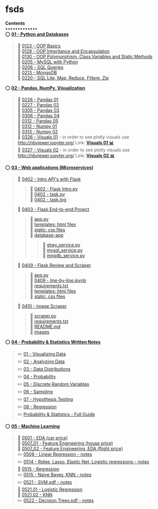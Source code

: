 # fsds

**Contents**  
•••••••••••••  
:o: [**01 - Python and Databases**](https://github.com/aziart/fsds/tree/main/01%20-%20Python%20and%20Databases)  
> :small_blue_diamond: [0123 - OOP Basics](https://github.com/aziart/fsds/blob/main/01%20-%20Python%20and%20Databases/0123%20-%20OOP%20Basics.ipynb)  
> :small_blue_diamond: [0129 - OOP Inheritance and Encapsulation](https://github.com/aziart/fsds/blob/main/01%20-%20Python%20and%20Databases/0129%20-%20OOP%20Inheritance%20and%20Encapsulation.ipynb)  
> :small_blue_diamond: [0130 - OOP Polymorphism, Class Variables and Static Methods](https://github.com/aziart/fsds/blob/main/01%20-%20Python%20and%20Databases/0130%20-%20OOP%20Polymorphism%2C%20Class%20Variables%20and%20Static%20Methods.ipynb)  
> :small_blue_diamond: [0205 - MySQL with Python](https://github.com/aziart/fsds/blob/main/01%20-%20Python%20and%20Databases/0205%20-%20MySQL%20with%20Python.ipynb)  
> :small_blue_diamond: [0206 - SQL Queries](https://github.com/aziart/fsds/blob/main/01%20-%20Python%20and%20Databases/0206%20-%20SQL%20Queries.ipynb)  
> :small_blue_diamond: [0213 - MongoDB](https://github.com/aziart/fsds/blob/main/01%20-%20Python%20and%20Databases/0213%20-%20MongoDB.ipynb)  
> :small_blue_diamond: [0220 - SQL Lite, Map, Reduce, Filtere, Zip](https://github.com/aziart/fsds/blob/main/01%20-%20Python%20and%20Databases/0220%20-%20SQL%20Lite%2C%20Map%2C%20Reduce%2C%20Filtere%2C%20Zip.ipynb)  



:o: [**02 - Pandas, NumPy, Visualization**](https://github.com/aziart/fsds/tree/main/02%20-%20Pandas%2C%20NumPy%2C%20Visualization)  
> :small_blue_diamond: [0226 - Pandas 01](https://github.com/aziart/fsds/blob/main/02%20-%20Pandas%2C%20NumPy%2C%20Visualization/0226%20-%20Pandas%2001.ipynb)  
> :small_blue_diamond: [0227 - Pandas 02](https://github.com/aziart/fsds/blob/main/02%20-%20Pandas%2C%20NumPy%2C%20Visualization/0227%20-%20Pandas%2002.ipynb)  
> :small_blue_diamond: [0305 - Pandas 03](https://github.com/aziart/fsds/blob/main/02%20-%20Pandas%2C%20NumPy%2C%20Visualization/0305%20-%20Pandas%2003.ipynb)  
> :small_blue_diamond: [0306 - Pandas 04](https://github.com/aziart/fsds/blob/main/02%20-%20Pandas%2C%20NumPy%2C%20Visualization/0306%20-%20Pandas%2004.ipynb)  
> :small_blue_diamond: [0312 - Pandas 05](https://github.com/aziart/fsds/blob/main/02%20-%20Pandas%2C%20NumPy%2C%20Visualization/0312%2001%20-%20Pandas%2005.ipynb)  
> :small_blue_diamond: [0312 - Numpy 01](https://github.com/aziart/fsds/blob/main/02%20-%20Pandas%2C%20NumPy%2C%20Visualization/0312%2002%20-%20Numpy%2001.ipynb)  
> :small_blue_diamond: [0313 - Numpy 02](https://github.com/aziart/fsds/blob/main/02%20-%20Pandas%2C%20NumPy%2C%20Visualization/0313%20-%20Numpy%2002.ipynb)  
> :small_blue_diamond: [0326 - Visuals 01](https://github.com/aziart/fsds/blob/main/02%20-%20Pandas%2C%20NumPy%2C%20Visualization/0326%20-%20Visuals%2001.ipynb) - in order to see plotly visuals use http://nbviewer.jupyter.org/ Link: [**Visuals 01 :bar_chart:**](https://nbviewer.org/github/aziart/fsds/blob/main/02%20-%20Pandas%2C%20NumPy%2C%20Visualization/0326%20-%20Visuals%2001.ipynb)  
> :small_blue_diamond: [0327 - Visuals 02](https://github.com/aziart/fsds/blob/main/02%20-%20Pandas%2C%20NumPy%2C%20Visualization/0327%20-%20Visuals%2002.ipynb) - in order to see plotly visuals use http://nbviewer.jupyter.org/ Link: [**Visuals 02 :bar_chart:**](https://nbviewer.org/github/aziart/fsds/blob/main/02%20-%20Pandas%2C%20NumPy%2C%20Visualization/0327%20-%20Visuals%2002.ipynb)  


:o: [**03 - Web applications (Microservices)**](https://github.com/aziart/fsds/tree/main/03%20-%20Web%20applications%20(Microservices))  
> :small_orange_diamond: [0402 - Intro API's with Flask](https://github.com/aziart/fsds/tree/main/03%20-%20Web%20applications%20(Microservices)/0402%20-%20APItest)  
> > :small_red_triangle: [0402 - Flask Intro.py](https://github.com/aziart/fsds/blob/main/03%20-%20Web%20applications%20(Microservices)/0402%20-%20APItest/0402%20-%20Flask%20Intro.py)  
> > :small_red_triangle: [0402 - task.py](https://github.com/aziart/fsds/blob/main/03%20-%20Web%20applications%20(Microservices)/0402%20-%20APItest/0402%20-%20task.py)  
> > :page_facing_up: [0402 - task.log](https://github.com/aziart/fsds/blob/main/03%20-%20Web%20applications%20(Microservices)/0402%20-%20APItest/0402%20-%20task.log)  

> :small_orange_diamond: [0403 - Flask End-to-end Project](https://github.com/aziart/fsds/tree/main/03%20-%20Web%20applications%20(Microservices)/0403%20-%20Flask%20End-to-end%20Project)  
> > :small_red_triangle: [app.py](https://github.com/aziart/fsds/blob/main/03%20-%20Web%20applications%20(Microservices)/0403%20-%20Flask%20End-to-end%20Project/app.py)  
> > :file_folder: [templates: html files](https://github.com/aziart/fsds/tree/main/03%20-%20Web%20applications%20(Microservices)/0403%20-%20Flask%20End-to-end%20Project/templates)  
> > :file_folder: [static: css files](https://github.com/aziart/fsds/tree/main/03%20-%20Web%20applications%20(Microservices)/0403%20-%20Flask%20End-to-end%20Project/static)  
> > :open_file_folder: [database-app](https://github.com/aziart/fsds/tree/main/03%20-%20Web%20applications%20(Microservices)/0403%20-%20Flask%20End-to-end%20Project/database-app)  
> > > :small_red_triangle: [gtwy_service.py](https://github.com/aziart/fsds/blob/main/03%20-%20Web%20applications%20(Microservices)/0403%20-%20Flask%20End-to-end%20Project/database-app/gtwy_service.py)  
> > > :small_red_triangle: [mysql_service.py](https://github.com/aziart/fsds/blob/main/03%20-%20Web%20applications%20(Microservices)/0403%20-%20Flask%20End-to-end%20Project/database-app/mysql_service.py)  
> > > :small_red_triangle: [mngdb_service.py](https://github.com/aziart/fsds/blob/main/03%20-%20Web%20applications%20(Microservices)/0403%20-%20Flask%20End-to-end%20Project/database-app/mngdb_service.py)  

> :small_orange_diamond: [0409 - Flask Review and Scraper](https://github.com/aziart/fsds/tree/main/03%20-%20Web%20applications%20(Microservices)/0409%20-%20Flask%20Review%20and%20Scraper)  
> > :small_red_triangle: [app.py](https://github.com/aziart/fsds/blob/main/03%20-%20Web%20applications%20(Microservices)/0409%20-%20Flask%20Review%20and%20Scraper/app.py)  
> > :small_blue_diamond: [0409 - line-by-line.ipynb](https://github.com/aziart/fsds/blob/main/03%20-%20Web%20applications%20(Microservices)/0409%20-%20Flask%20Review%20and%20Scraper/0409%20-%20line-by-line.ipynb)  
> > :page_facing_up: [requirements.txt](https://github.com/aziart/fsds/blob/main/03%20-%20Web%20applications%20(Microservices)/0409%20-%20Flask%20Review%20and%20Scraper/requirements.txt)  
> > :file_folder: [templates: html files](https://github.com/aziart/fsds/tree/main/03%20-%20Web%20applications%20(Microservices)/0409%20-%20Flask%20Review%20and%20Scraper/templates)  
> > :file_folder: [static: css files](https://github.com/aziart/fsds/tree/main/03%20-%20Web%20applications%20(Microservices)/0409%20-%20Flask%20Review%20and%20Scraper/static)  

> :small_orange_diamond: [0410 - Image Scraper](https://github.com/aziart/fsds/tree/main/03%20-%20Web%20applications%20(Microservices)/0410%20-%20Image%20Scraper)  
> > :small_red_triangle: [scraper.py](https://github.com/aziart/fsds/blob/main/03%20-%20Web%20applications%20(Microservices)/0410%20-%20Image%20Scraper/scraper.py)  
> > :page_facing_up: [requirements.txt](https://github.com/aziart/fsds/blob/main/03%20-%20Web%20applications%20(Microservices)/0410%20-%20Image%20Scraper/requirements.txt)  
> > :green_book: [README.md](https://github.com/aziart/fsds/blob/main/03%20-%20Web%20applications%20(Microservices)/0410%20-%20Image%20Scraper/README.md)  
> > :file_folder: [images](https://github.com/aziart/fsds/tree/main/03%20-%20Web%20applications%20(Microservices)/0410%20-%20Image%20Scraper/images)  



:o: [**04 - Probability & Statistics Written Notes**](https://github.com/aziart/fsds/tree/main/04%20-%20Statistics)  
> :pencil2: [01 - Visualizing Data](https://github.com/aziart/fsds/blob/main/04%20-%20Statistics/01%20-%20Visualizing%20Data.pdf)  
> :pencil2: [02 - Analyzing Data](https://github.com/aziart/fsds/blob/main/04%20-%20Statistics/02%20-%20Analyzing%20Data.pdf)  
> :pencil2: [03 - Data Distributions](https://github.com/aziart/fsds/blob/main/04%20-%20Statistics/03%20-%20Data%20Distributions.pdf)  
> :pencil2: [04 - Probability](https://github.com/aziart/fsds/blob/main/04%20-%20Statistics/04%20-%20Probability.pdf)  
> :pencil2: [05 - Discrete Random Variables](https://github.com/aziart/fsds/blob/main/04%20-%20Statistics/05%20-%20Discrete%20Random%20Variables.pdf)  
> :pencil2: [06 - Sampling](https://github.com/aziart/fsds/blob/main/04%20-%20Statistics/06%20-%20Sampling.pdf)  
> :pencil2: [07 - Hypothesis Testing](https://github.com/aziart/fsds/blob/main/04%20-%20Statistics/07%20-%20Hypothesis%20Testing.pdf)  
> :pencil2: [08 - Regression](https://github.com/aziart/fsds/blob/main/04%20-%20Statistics/08%20-%20Regression.pdf)  
> :pencil2: [Probability & Statistics - Full Guide](https://github.com/aziart/fsds/blob/main/04%20-%20Statistics/Probability%20%26%20Statistics.pdf)  



:o: [**05 - Machine Learning**](https://github.com/aziart/fsds/tree/main/05%20-%20Machine%20Learning)  
> :small_blue_diamond: [0501 - EDA (car price)](https://github.com/aziart/fsds/blob/main/05%20-%20Machine%20Learning/0501%20-%20EDA%20(car%20price).ipynb)  
> :small_blue_diamond: [0507_01 - Feature Engineering (house price)](https://github.com/aziart/fsds/blob/main/05%20-%20Machine%20Learning/0507_01%20-%20Feature%20Engineering%20(house%20price).ipynb)  
> :small_blue_diamond: [0507_02 - Feature Engineering, EDA (flight price)](https://github.com/aziart/fsds/blob/main/05%20-%20Machine%20Learning/0507_02%20-%20Feature%20Engineering%20(flight%20price).ipynb)  
> :pencil2: [0508 - Linear Regression - notes](https://github.com/aziart/fsds/blob/main/05%20-%20Machine%20Learning/0508%20-%20Linear%20Regression.pdf)  
> :pencil2: [0514 - Ridge, Lasso, Elastic Net, Logistic regressions - notes](https://github.com/aziart/fsds/blob/main/05%20-%20Machine%20Learning/0514%20-%20Ridge%2C%20Lasso%2C%20Elastic%20Net%2C%20Logistic%20regressions.pdf)  
> :small_blue_diamond: [0515 - Regression](https://github.com/aziart/fsds/blob/main/05%20-%20Machine%20Learning/0515%20-%20Regression.ipynb)  
> :pencil2: [0515 - Naive Bayes, KNN - notes](https://github.com/aziart/fsds/blob/main/05%20-%20Machine%20Learning/0515%20-%20Naive%20Bayes%2C%20KNN.pdf)  
> :pencil2: [0521 - SVM.pdf - notes](https://github.com/aziart/fsds/blob/main/05%20-%20Machine%20Learning/0521%20-%20SVM.pdf)  
> :small_blue_diamond: [0521.01 - Logistic Regression](https://github.com/aziart/fsds/blob/main/05%20-%20Machine%20Learning/0521.01%20-%20Logistic%20Regression.ipynb)  
> :small_blue_diamond: [0521.02 - KNN](https://github.com/aziart/fsds/blob/main/05%20-%20Machine%20Learning/0521.02%20-%20KNN.ipynb)  
> :pencil2: [0522 - Decision Trees.pdf - notes](https://github.com/aziart/fsds/blob/main/05%20-%20Machine%20Learning/0522%20-%20Decision%20Tree.pdf)  

